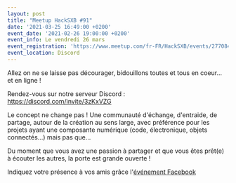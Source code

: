 ```yaml
---
layout: post
title: "Meetup HackSXB #91"
date: '2021-03-25 16:49:00 +0200'
event_date: '2021-02-26 19:00:00 +0200'
event_info: Le vendredi 26 mars
event_registration: 'https://www.meetup.com/fr-FR/HackSXB/events/277084600/'
event_location: Discord
---
```


Allez on ne se laisse pas décourager, bidouillons toutes et tous en coeur... et en ligne !

Rendez-vous sur notre serveur Discord : https://discord.com/invite/3zKxVZG

Le concept ne change pas ! Une communauté d'échange, d'entraide, de partage, autour de la création au sens large, avec préférence pour les projets ayant une composante numérique (code, électronique, objets connectés...) mais pas que...

Du moment que vous avez une passion à partager et que vous êtes prêt(e) à écouter les autres, la porte est grande ouverte !

Indiquez votre présence à vos amis grâce l'[événement Facebook](https://www.facebook.com/events/262550195511366)
